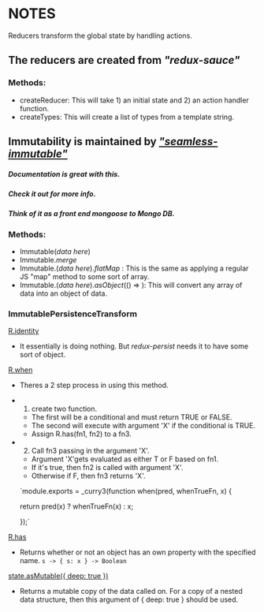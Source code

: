 # NOTES
Reducers transform the global state by handling actions.

## The reducers are created from _"redux-sauce"_
### Methods:
  - createReducer: This will take 1) an initial state and 2) an action handler function.
  - createTypes: This will create a list of types from a template string.

## Immutability is maintained by [_"seamless-immutable"_]("https://github.com/rtfeldman/seamless-immutable")
##### Documentation is great with this.
##### Check it out for more info.
##### Think of it as a front end mongoose to Mongo DB.

### Methods:
  - Immutable(_data here_)
  - Immutable._merge_
  - Immutable.(_data here_)._flatMap_ : This is the same as applying a regular JS "map" method to some sort of array.
  - Immutable.(_data here_)._asObject_(() => ): This will convert any array of data into an object of data.

### ImmutablePersistenceTransform

[R.identity](http://ramdajs.com/docs/#identity)
 * It essentially is doing nothing. But _redux-persist_ needs it to have some sort of object.

[R.when](http://ramdajs.com/docs/#when)
* Theres a 2 step process in using this method.
* 1) create two function.
  * The first will be a conditional and must return TRUE or FALSE.
  * The second will execute with argument 'X' if the conditional is TRUE.
  * Assign R.has(fn1, fn2) to a fn3.
* 2) Call fn3 passing in the argument 'X'.
  * Argument 'X'gets evaluated as either T or F based on fn1.
  * If it's true, then fn2 is called with argument 'X'.
  * Otherwise if F, then fn3 returns 'X'.

  `module.exports = _curry3(function when(pred, whenTrueFn, x) {

    return pred(x) ? whenTrueFn(x) : x;

  });`

[R.has](http://ramdajs.com/docs/#has)
* Returns whether or not an object has an own property with the specified name.
`s -> { s: x } -> Boolean`


[state.asMutable({ deep: true })](https://github.com/rtfeldman/seamless-immutable#asmutable)
* Returns a mutable copy of the data called on.  For a copy of a nested data structure, then this argument of { deep: true } should be used.
